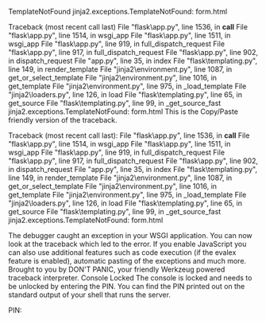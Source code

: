 TemplateNotFound
jinja2.exceptions.TemplateNotFound: form.html

Traceback (most recent call last)
File "flask\app.py", line 1536, in __call__
File "flask\app.py", line 1514, in wsgi_app
File "flask\app.py", line 1511, in wsgi_app
File "flask\app.py", line 919, in full_dispatch_request
File "flask\app.py", line 917, in full_dispatch_request
File "flask\app.py", line 902, in dispatch_request
File "app.py", line 35, in index
File "flask\templating.py", line 149, in render_template
File "jinja2\environment.py", line 1087, in get_or_select_template
File "jinja2\environment.py", line 1016, in get_template
File "jinja2\environment.py", line 975, in _load_template
File "jinja2\loaders.py", line 126, in load
File "flask\templating.py", line 65, in get_source
File "flask\templating.py", line 99, in _get_source_fast
jinja2.exceptions.TemplateNotFound: form.html
This is the Copy/Paste friendly version of the traceback.

Traceback (most recent call last):
  File "flask\app.py", line 1536, in __call__
  File "flask\app.py", line 1514, in wsgi_app
  File "flask\app.py", line 1511, in wsgi_app
  File "flask\app.py", line 919, in full_dispatch_request
  File "flask\app.py", line 917, in full_dispatch_request
  File "flask\app.py", line 902, in dispatch_request
  File "app.py", line 35, in index
  File "flask\templating.py", line 149, in render_template
  File "jinja2\environment.py", line 1087, in get_or_select_template
  File "jinja2\environment.py", line 1016, in get_template
  File "jinja2\environment.py", line 975, in _load_template
  File "jinja2\loaders.py", line 126, in load
  File "flask\templating.py", line 65, in get_source
  File "flask\templating.py", line 99, in _get_source_fast
jinja2.exceptions.TemplateNotFound: form.html

The debugger caught an exception in your WSGI application. You can now look at the traceback which led to the error. If you enable JavaScript you can also use additional features such as code execution (if the evalex feature is enabled), automatic pasting of the exceptions and much more.
Brought to you by DON'T PANIC, your friendly Werkzeug powered traceback interpreter.
Console Locked
The console is locked and needs to be unlocked by entering the PIN. You can find the PIN printed out on the standard output of your shell that runs the server.

PIN: 
 
